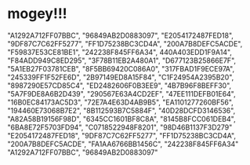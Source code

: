 # mogey!!!
"A1292A712FF07BBC", "96849AB2D0883097", "E2054172487FED18", "9DF87C7C62FF5277", "FF1D75238BC3CD4A", "200A7B8DEFC5ACDE",
"F59837E53CE81BE1", "242238F845FF6A34", 440A403EDD1F9A14", "F84ADD949C8ED295", "3F78B11EB2A480A1", "D677123B25866E7F", "5A1EB27F03781CEB", "8F5BB69420C086A0", "317FBAD1F9ECE97A", "245339FF1F52FE6D", "2B97149ED8A15F84",
"C1F24954A2395B20", "8987290E57CD85C4", "ED2482606F0B3EE9", "4B7B96F8BEFF30", "5A7F9DE8A6B2D439", "290567E63A4CD2EF", "47EE111DEFB01E64", 
"16B0EC84173AC5D3", "72E7A4E63D4AB9B5", "EA1101277260BF56", "194460E73068B7E2", "8B112593B7C5884F", "40D28DCFD3146536", "A82A58B19156F98D", "6345CC1601BF8C8A", "8145B8FCC061DEB4", 
"6BA8E72F5703FD94", "C0718522948F8201", "98D46B1137F3D279"
"E2054172487FED18", "9DF87C7C62FF5277", "FF1D75238BC3CD4A", "200A7B8DEFC5ACDE", "FA1AA6766BB1456C", "242238F845FF6A34"
"A1292A712FF07BBC", "96849AB2D0883097"
